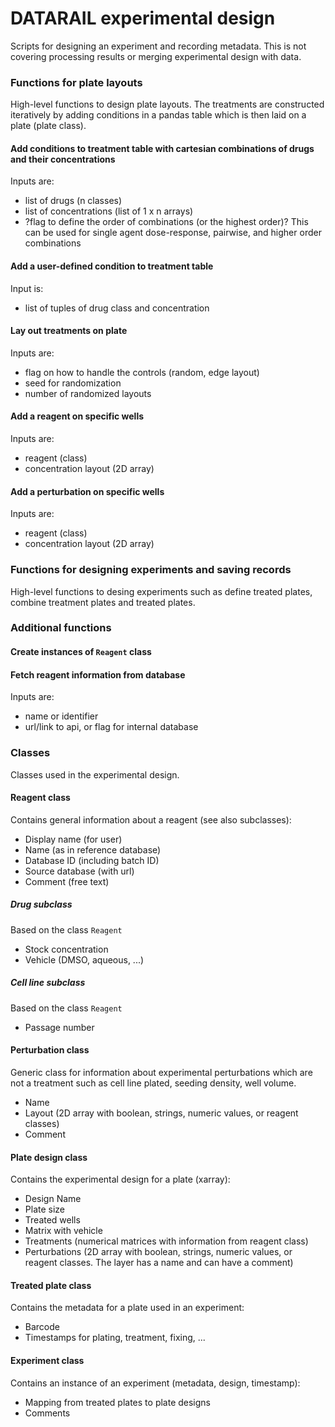 # DATARAIL experimental design

Scripts for designing an experiment and recording metadata. This is not covering processing results or merging experimental design with data.

### Functions for plate layouts
High-level functions to design plate layouts. The treatments are constructed iteratively by adding conditions in a pandas table which is then laid on a plate (plate class).

#### Add conditions to treatment table with cartesian combinations of drugs and their concentrations
Inputs are:
* list of drugs (n classes)
* list of concentrations (list of 1 x n arrays)
* ?flag to define the order of combinations (or the highest order)?
This can be used for single agent dose-response, pairwise, and higher order combinations 

#### Add a user-defined condition to treatment table 
Input is:
* list of tuples of drug class and concentration

#### Lay out treatments on plate
Inputs are:
* flag on how to handle the controls (random, edge layout)
* seed for randomization
* number of randomized layouts
 
#### Add a reagent on specific wells
Inputs are:
* reagent (class)
* concentration layout (2D array)

#### Add a perturbation on specific wells
Inputs are:
* reagent (class)
* concentration layout (2D array)

### Functions for designing experiments and saving records
High-level functions to desing experiments such as define treated plates, combine treatment plates and treated plates.

### Additional functions

#### Create instances of `Reagent` class

#### Fetch reagent information from database
Inputs are:
* name or identifier
* url/link to api, or flag for internal database


### Classes
Classes used in the experimental design.

#### Reagent class
Contains general information about a reagent (see also subclasses):
* Display name (for user)
* Name (as in reference database)
* Database ID (including batch ID)
* Source database (with url)
* Comment (free text)

##### Drug subclass
Based on the class `Reagent`
* Stock concentration
* Vehicle (DMSO, aqueous, ...)

##### Cell line subclass
Based on the class `Reagent`
* Passage number

#### Perturbation class
Generic class for information about experimental perturbations which are not a treatment
such as cell line plated, seeding density, well volume.
* Name
* Layout (2D array with boolean, strings, numeric values, or reagent classes)
* Comment

#### Plate design class
Contains the experimental design for a plate (xarray):
* Design Name
* Plate size
* Treated wells
* Matrix with vehicle
* Treatments (numerical matrices with information from reagent class)
* Perturbations (2D array with boolean, strings, numeric values, or reagent classes. The layer has a name and can have a comment)

#### Treated plate class
Contains the metadata for a plate used in an experiment:
* Barcode
* Timestamps for plating, treatment, fixing, ...

#### Experiment class
Contains an instance of an experiment (metadata, design, timestamp):
* Mapping from treated plates to plate designs
* Comments



  
